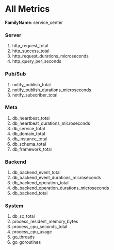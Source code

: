 # All Metrics

**FamilyName**: service_center 

### Server
1. http_request_total
1. http_success_total
1. http_request_durations_microseconds
1. http_query_per_seconds

### Pub/Sub
1. notify_publish_total
1. notify_publish_durations_microseconds
1. notify_subscriber_total

### Meta
1. db_heartbeat_total
1. db_heartbeat_durations_microseconds
1. db_service_total
1. db_domain_total
1. db_instance_total
1. db_schema_total
1. db_framework_total

### Backend
1. db_backend_event_total
1. db_backend_event_durations_microseconds
1. db_backend_operation_total
1. db_backend_operation_durations_microseconds
1. db_backend_total

### System
1. db_sc_total
1. process_resident_memory_bytes
1. process_cpu_seconds_total
1. process_cpu_usage
1. go_threads
1. go_goroutines
